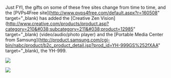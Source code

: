 Just FYI, the gifts on some of these free sites change from time to time, and the [PVPs4Free site](http://www.pvps4free.com/default.aspx?r=160508" target="_blank) has added the [Creative Zen Vision](http://www.creative.com/products/product.asp?category=210&#038;subcategory=211&#038;product=12985" target="_blank) (video/audio/photo player) and the [Portable Media Center from Samsung](http://product.samsung.com/cgi-bin/nabc/product/b2c_product_detail.jsp?prod_id=YH-999GS%252fXAA" target="_blank), the YH-999.

![](http://www.pvps4free.com/images/products/139.jpg)

![](http://www.pvps4free.com/images/products/137.jpg)